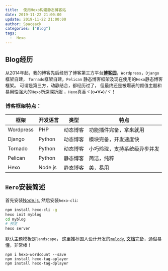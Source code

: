 ```yaml
---
title:  使用Hexo构建静态博客站
date: 2019-11-22 21:00:00
update: 2019-11-22 21:00:00
author: Spaceack
categories: ["Blog"]
tags: 
  -  Hexo 
---
```


## Blog经历

从2014年起，我的博客先后经历了博客第三方平台[**博客园**](https://www.cnblogs.com/tongtianxiao/)，`Wordpress`，`Django` 框架自建， `Tornado`框架自建，`Pelican` 静态博客框架及现在使用的`Hexo`静态博客框架。 可谓是第三方，动静结合，都经历过了， 但最终还是被爆表的颜值主题和易用性强大的`Hexo`所深深折服 ，`Hexo`真香ヾ(o◕∀◕)ﾉヾ！

### 博客框架特点： 

|框架|开发语言|类型|特点|
|-|-|-|-|
|Wordpress|PHP|动态博客|功能插件完备，拿来就用| 
|Django|Python|动态博客|模块完备，开发速度快|
|Tornado|Python|动态博客|小巧玲珑，支持系统级异步并发|
|Pelican|Python|静态博客|简洁，纯粹|
|Hexo|Node.js|静态博客|美，易用|



## `Hero`安装简述

首先安装[Node.js](https://nodejs.org/en/), 然后安装`hexo-cli`:

```sh
npm install hexo-cli -g
hexo init myblog
cd myblog
# 预览
hexo server
```
默认主题模板是`landscape`， 这里推荐国人设计开发的[`melody`](https://github.com/Molunerfinn/hexo-theme-melody), [文档](https://molunerfinn.com/hexo-theme-melody-doc/)完备，通俗易懂，非常棒！

```
npm i hexo-wordcount --save
npm install hexo-tag-aplayer
npm install hexo-tag-dplayer
```